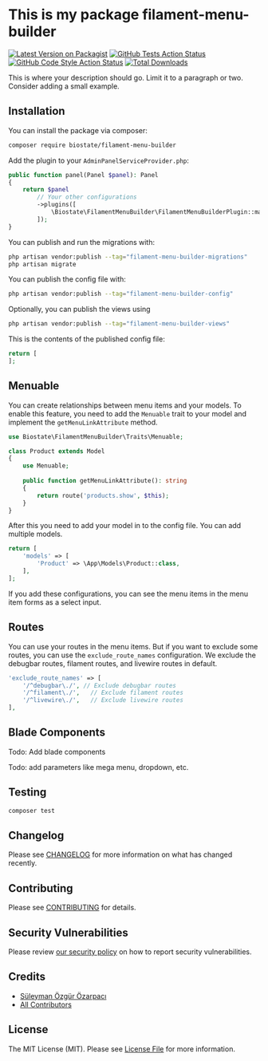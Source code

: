 # This is my package filament-menu-builder

[![Latest Version on Packagist](https://img.shields.io/packagist/v/biostate/filament-menu-builder.svg?style=flat-square)](https://packagist.org/packages/biostate/filament-menu-builder)
[![GitHub Tests Action Status](https://img.shields.io/github/actions/workflow/status/biostate/filament-menu-builder/run-tests.yml?branch=main&label=tests&style=flat-square)](https://github.com/biostate/filament-menu-builder/actions?query=workflow%3Arun-tests+branch%3Amain)
[![GitHub Code Style Action Status](https://img.shields.io/github/actions/workflow/status/biostate/filament-menu-builder/fix-php-code-styling.yml?branch=main&label=code%20style&style=flat-square)](https://github.com/biostate/filament-menu-builder/actions?query=workflow%3A"Fix+PHP+code+styling"+branch%3Amain)
[![Total Downloads](https://img.shields.io/packagist/dt/biostate/filament-menu-builder.svg?style=flat-square)](https://packagist.org/packages/biostate/filament-menu-builder)



This is where your description should go. Limit it to a paragraph or two. Consider adding a small example.

## Installation

You can install the package via composer:

```bash
composer require biostate/filament-menu-builder
```

Add the plugin to your `AdminPanelServiceProvider.php`:

```php
public function panel(Panel $panel): Panel
{
    return $panel
        // Your other configurations
        ->plugins([
            \Biostate\FilamentMenuBuilder\FilamentMenuBuilderPlugin::make(), // Add this line
        ]);
}
```

You can publish and run the migrations with:

```bash
php artisan vendor:publish --tag="filament-menu-builder-migrations"
php artisan migrate
```

You can publish the config file with:

```bash
php artisan vendor:publish --tag="filament-menu-builder-config"
```

Optionally, you can publish the views using

```bash
php artisan vendor:publish --tag="filament-menu-builder-views"
```

This is the contents of the published config file:

```php
return [
];
```

## Menuable

You can create relationships between menu items and your models. To enable this feature, you need to add the `Menuable` trait to your model and implement the `getMenuLinkAttribute` method.

```php
use Biostate\FilamentMenuBuilder\Traits\Menuable;

class Product extends Model
{
    use Menuable;
    
    public function getMenuLinkAttribute(): string
    {
        return route('products.show', $this);
    }
}
```

After this you need to add your model in to the config file. You can add multiple models.

```php
return [
    'models' => [
        'Product' => \App\Models\Product::class,
    ],
];
```

If you add these configurations, you can see the menu items in the menu item forms as a select input.

## Routes

You can use your routes in the menu items. But if you want to exclude some routes, you can use the `exclude_route_names` configuration.
We exclude the debugbar routes, filament routes, and livewire routes in default.

```php
'exclude_route_names' => [
    '/^debugbar\./', // Exclude debugbar routes
    '/^filament\./',   // Exclude filament routes
    '/^livewire\./',   // Exclude livewire routes
],
```

## Blade Components

Todo: Add blade components

Todo: add parameters like mega menu, dropdown, etc.

## Testing

```bash
composer test
```

## Changelog

Please see [CHANGELOG](CHANGELOG.md) for more information on what has changed recently.

## Contributing

Please see [CONTRIBUTING](.github/CONTRIBUTING.md) for details.

## Security Vulnerabilities

Please review [our security policy](../../security/policy) on how to report security vulnerabilities.

## Credits

- [Süleyman Özgür Özarpacı](https://github.com/Biostate)
- [All Contributors](../../contributors)

## License

The MIT License (MIT). Please see [License File](LICENSE.md) for more information.
